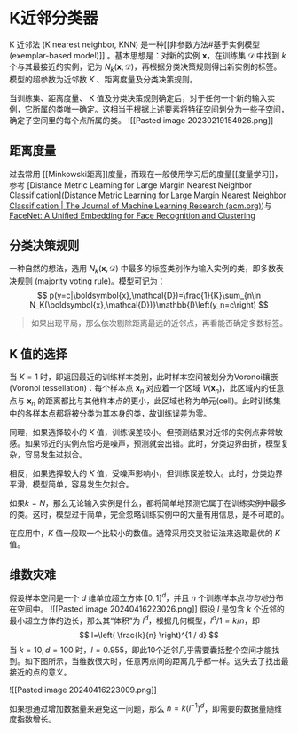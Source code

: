 # K近邻分类器

K 近邻法 (K nearest neighbor, KNN) 是一种[[非参数方法#基于实例模型(exemplar-based model)]] 。基本思想是：对新的实例 $\mathbf{x}$，在训练集 $\mathcal{D}$ 中找到 $k$ 个与其最接近的实例，记为 $N_k(\mathbf{x},\mathcal{D})$，再根据分类决策规则得出新实例的标签。模型的超参数为近邻数 $K$ 、距离度量及分类决策规则。

当训练集、距离度量、 K 值及分类决策规则确定后，对于任何一个新的输入实例，它所属的类唯一确定。这相当于根据上述要素将特征空间划分为一些子空间，确定子空间里的每个点所属的类。
![[Pasted image 20230219154926.png]]

## 距离度量

过去常用 [[Minkowski距离]]度量，而现在一般使用学习后的度量[[度量学习]]，参考 [Distance Metric Learning for Large Margin Nearest Neighbor Classification]([Distance Metric Learning for Large Margin Nearest Neighbor Classification | The Journal of Machine Learning Research (acm.org)](https://dl.acm.org/doi/10.5555/1577069.1577078))与[FaceNet: A Unified Embedding for Face Recognition and Clustering](https://arxiv.org/abs/1503.03832)

## 分类决策规则

一种自然的想法，选用 $N_k(\mathbf{x},\mathcal{D})$ 中最多的标签类别作为输入实例的类，即多数表决规则 (majority voting rule)。模型可记为：
$$ p(y=c|\boldsymbol{x},\mathcal{D})=\frac{1}{K}\sum_{n\in N_K(\boldsymbol{x},\mathcal{D})}\mathbb{I}\left(y_n=c\right) $$

>如果出现平局，那么依次剔除距离最远的近邻点，再看能否确定多数标签。


## K 值的选择

当 $K=1$ 时，即返回最近的训练样本类别，此时样本空间被划分为Voronoi镶嵌(Voronoi tessellation)：每个样本点 $\mathbf{x}_n$ 对应着一个区域 $V(\mathbf{x}_n)$，此区域内的任意点与 $\mathbf{x}_n$ 的距离都比与其他样本点的更小，此区域也称为单元(cell)。此时训练集中的各样本点都将被分类为其本身的类，故训练误差为零。

同理，如果选择较小的 $K$ 值，训练误差较小。但预测结果对近邻的实例点非常敏感。如果邻近的实例点恰巧是噪声，预测就会出错。此时，分类边界曲折，模型复杂，容易发生过拟合。

相反，如果选择较大的 $K$ 值，受噪声影响小，但训练误差较大。此时，分类边界平滑，模型简单，容易发生欠拟合。

如果$k = N$，那么无论输入实例是什么，都将简单地预测它属于在训练实例中最多的类。这时，模型过于简单，完全忽略训练实例中的大量有用信息，是不可取的。

在应用中，$K$ 值一般取一个比较小的数值。通常采用交叉验证法来选取最优的 $K$ 值。

## 维数灾难

假设样本空间是一个 $d$ 维单位超立方体 $[0,1]^d$，并且 $n$ 个训练样本点*均匀地*分布在空间中。
![[Pasted image 20240416223026.png]]
假设 $l$ 是包含 $k$ 个近邻的最小超立方体的边长，那么其“体积”为 $l^d$，根据几何概型，$l^d / 1=k / n$，即
$$ l=\left( \frac{k}{n} \right)^{1 / d} $$
当 $k=10,d=100$ 时，$l=0.955$，即此10个近邻几乎需要囊括整个空间才能找到。如下图所示，当维数很大时，任意两点间的距离几乎都一样。这失去了找出最接近的点的意义。

![[Pasted image 20240416223009.png]]

如果想通过增加数据量来避免这一问题，那么 $n=k (l^{-1})^d$，即需要的数据量随维度指数增长。